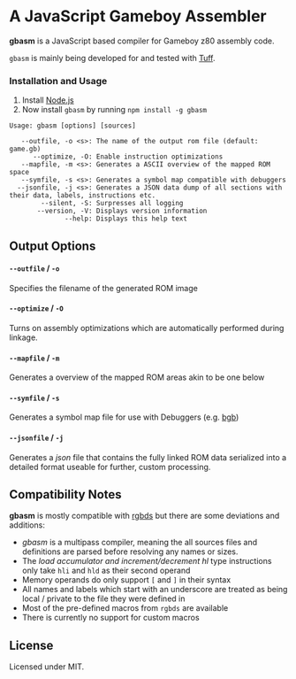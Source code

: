 # A JavaScript Gameboy Assembler

**gbasm** is a JavaScript based compiler for Gameboy z80 assembly code.

`gbasm` is mainly being developed for and tested with [Tuff](https://github.com/BonsaiDen/Tuff.gb). 


### Installation and Usage

1. Install [Node.js](https://nodejs.org)
2. Now install `gbasm` by running `npm install -g gbasm`


```
Usage: gbasm [options] [sources]

   --outfile, -o <s>: The name of the output rom file (default: game.gb)
      --optimize, -O: Enable instruction optimizations
   --mapfile, -m <s>: Generates a ASCII overview of the mapped ROM space
   --symfile, -s <s>: Generates a symbol map compatible with debuggers
  --jsonfile, -j <s>: Generates a JSON data dump of all sections with their data, labels, instructions etc.
        --silent, -S: Surpresses all logging
       --version, -V: Displays version information
              --help: Displays this help text
```


## Output Options


#### `--outfile` / `-o` 

  Specifies the filename of the generated ROM image
  
  
#### `--optimize` / `-O` 

  Turns on assembly optimizations which are automatically performed during linkage.
  
  
#### `--mapfile` / `-m`

  Generates a overview of the mapped ROM areas akin to be one below
  
  
#### `--symfile` / `-s` 

  Generates a symbol map file for use with Debuggers (e.g. [bgb]())
  

#### `--jsonfile` / `-j` 

  Generates a *json* file that contains the fully linked ROM data serialized into a detailed format useable for further, custom processing.



## Compatibility Notes

**gbasm** is mostly compatible with [rgbds](https://github.com/bentley/rgbds) 
but there are some deviations and additions:

- *gbasm* is a multipass compiler, meaning the all sources files and definitions are parsed before resolving any names or sizes. 
- The *load accumulator and increment/decrement hl* type instructions only take `hli` and `hld` as their second operand
- Memory operands do only support `[` and `]` in their syntax
- All names and labels which start with an underscore are treated as being local / private to the file they were defined in
- Most of the pre-defined macros from `rgbds` are available 
- There is currently no support for custom macros



## License

Licensed under MIT.

